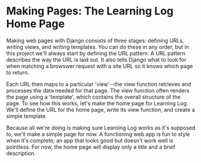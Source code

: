 # Making Pages: The Learning Log Home Page

Making web pages with Django consists of three stages: defining URLs, writing views, and writing templates. You can do these in any order, but in this project we'll always start by defining the URL pattern. A URL pattern describes the way the URL is laid out. It also tells Django what to look for when matching a browswer request with a site URL so it knows which page to return.

Each URL then maps to a particular 'view'--the view function retrieves and processes the data needed for that page. The view function often renders the page using a 'template', which contains the overall structure of the page. To see how this works, let's make the home page for Learning Log. We'll define the URL for the home page, write its view function, and create a simple template.

Because all we're doing is making sure Learning Log works as it's supposed to, we'll make a simple page for now. A functioning web app is fun to style when it's complete; an app that looks good but doesn't work well is pointless. For now, the home page will display only a title and a brief description.